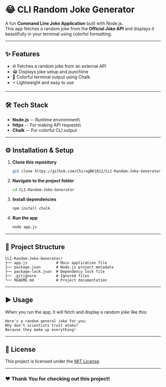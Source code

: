 # 😂 CLI Random Joke Generator

A fun **Command Line Joke Application** built with Node.js.\
This app fetches a random joke from the **Official Joke API** and
displays it beautifully in your terminal using colorful formatting.

------------------------------------------------------------------------

## ✨ Features

-   🌐 Fetches a random joke from an external API
-   😂 Displays joke setup and punchline
-   🎨 Colorful terminal output using Chalk
-   ⚡ Lightweight and easy to use

------------------------------------------------------------------------

## 🛠️ Tech Stack

-   **Node.js** -- Runtime environment\
-   **https** -- For making API requests\
-   **Chalk** -- For colorful CLI output

------------------------------------------------------------------------

## ⚙️ Installation & Setup

1.  **Clone this repository**

    ``` bash
    git clone https://github.com/ChiragBK1012/CLI-Random-Joke-Generator.git
    ```

2.  **Navigate to the project folder**

    ``` bash
    cd CLI-Random-Joke-Generator
    ```

3.  **Install dependencies**

    ``` bash
    npm install chalk
    ```

4.  **Run the app**

    ``` bash
    node app.js
    ```

------------------------------------------------------------------------

## 📂 Project Structure

    CLI-Random-Joke-Generator/
    ├── app.js             # Main application file
    ├── package.json       # Node.js project metadata
    ├── package-lock.json  # Dependency lock file
    ├── .gitignore         # Ignored files
    └── README.md          # Project documentation

------------------------------------------------------------------------

## ▶️ Usage

When you run the app, it will fetch and display a random joke like this:

    Here's a random general joke for you:
    Why don’t scientists trust atoms?
    Because they make up everything!

------------------------------------------------------------------------

## 📜 License

This project is licensed under the [MIT License](LICENSE).

------------------------------------------------------------------------

### ❤️ Thank You for checking out this project!
